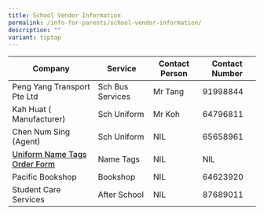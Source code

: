 ```yaml
---
title: School Vendor Information
permalink: /info-for-parents/school-vendor-information/
description: ""
variant: tiptap
---
```

<table>
<thead>
  <tr>
    <th>Company</th>
    <th>Service</th>
    <th>Contact Person</th>
    <th>Contact Number</th>
  </tr>
</thead>
<tbody>
  <tr>
    <td>Peng Yang Transport Pte Ltd</td>
    <td>Sch Bus Services</td>
    <td>Mr Tang</td>
    <td>91998844</td>
  </tr>
  <tr>
    <td>Kah Huat ( Manufacturer)</td>
    <td>Sch Uniform</td>
    <td>Mr Koh</td>
    <td>64796811</td>
  </tr>
  <tr>
    <td>Chen Num Sing (Agent)</td>
    <td>Sch Uniform</td>
    <td>NIL</td>
    <td>65658961</td>
  </tr>
  <tr>
    <td><a href="/files/2021%20Name%20Tag%20BTPS.pdf" target="_blank" rel="noopener noreferrer"><span style="font-weight:500;text-decoration:none">Uniform Name Tags Order Form </span></a></td>
    <td>Name Tags </td>
    <td>NIL </td>
    <td>NIL </td>
  </tr>
  <tr>
    <td>Pacific Bookshop</td>
    <td>Bookshop</td>
    <td>NIL</td>
    <td>64623920</td>
  </tr>
  <tr>
    <td>Student Care Services </td>
    <td>After School </td>
    <td> NIL</td>
    <td>87689011 </td>
  </tr>
</tbody>
</table>

<br>